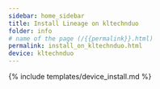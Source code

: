 ```yaml
---
sidebar: home_sidebar
title: Install Lineage on kltechnduo
folder: info
# name of the page (/{{permalink}}.html)
permalink: install_on_kltechnduo.html
device: kltechnduo
---
```

{% include templates/device_install.md %}
